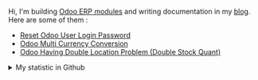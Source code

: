 Hi, I'm building [Odoo ERP modules](https://apps.odoo.com/apps/browse?repo_maintainer_id=276647) and writing documentation in my [blog](https://blog.altela.net). Here are some of them :
<!-- BLOG-POST-LIST:START -->
- [Reset Odoo User Login Password](https://blog.altela.net/2023/01/reset-odoo-user-login-password.html)
- [Odoo Multi Currency Conversion](https://blog.altela.net/2023/01/odoo-multi-currency-conversion.html)
- [Odoo Having Double Location Problem &lpar;Double Stock Quant&rpar;](https://blog.altela.net/2023/01/odoo-having-double-location-problem.html)
<!-- BLOG-POST-LIST:END -->


<details>
    <summary>My statistic in Github</summary>
<div>

<img height="154" src="https://github-readme-stats.vercel.app/api?username=altela&count_private=true&theme=github_dark&hide_border=true&show_icons=true&include_all_commits=true&hide_rank=false&custom_title=Activity%20On%20GitHub" />
  
<img height="154" src="https://github-readme-stats.vercel.app/api/top-langs/?username=altela&layout=compact&theme=github_dark&&langs_count=10&hide_border=true&custom_title=Repository's%20Composition%20Languages" />
</div>
    
<!--START_SECTION:waka-->

```text
Python             2 hrs 2 mins    ███████████▒░░░░░░░░░░░░░   44.69 %
XML                1 hr 57 mins    ██████████▓░░░░░░░░░░░░░░   42.87 %
CSS                33 mins         ███░░░░░░░░░░░░░░░░░░░░░░   12.21 %
JavaScript         0 secs          ░░░░░░░░░░░░░░░░░░░░░░░░░   00.09 %
Text               0 secs          ░░░░░░░░░░░░░░░░░░░░░░░░░   00.09 %
requirements.txt   0 secs          ░░░░░░░░░░░░░░░░░░░░░░░░░   00.05 %
```

<!--END_SECTION:waka-->

</details>

<!-- Waka documentation : https://medium.com/@JakenH/show-off-your-coding-stats-on-your-github-profile-using-wakatime-ce3ceb1063b5 -->
